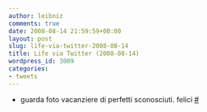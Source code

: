 ```yaml
---
author: leibniz
comments: true
date: 2008-08-14 21:59:59+00:00
layout: post
slug: life-via-twitter-2008-08-14
title: Life via Twitter (2008-08-14)
wordpress_id: 3009
categories:
- tweets
---
```



	
  * guarda foto vacanziere di perfetti sconosciuti. felici [#](http://twitter.com/leibniz/statuses/887388905)


